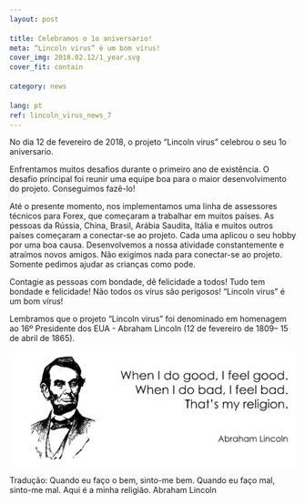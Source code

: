 ```yaml
---
layout: post

title: Celebramos o 1o aniversario!
meta: “Lincoln virus” é um bom vírus!
cover_img: 2018.02.12/1_year.svg
cover_fit: contain

category: news

lang: pt
ref: lincoln_virus_news_7
---
```


No dia 12 de fevereiro de 2018, o projeto “Lincoln virus” celebrou o seu 1o aniversario.

Enfrentamos muitos desafios durante o primeiro ano de existência.
O desafio principal foi reunir uma equipe boa para o maior desenvolvimento do projeto.
Conseguimos fazê-lo!

Até o presente momento, nos implementamos uma linha de assessores técnicos para Forex, que começaram a trabalhar em muitos países.
As pessoas da Rússia, China, Brasil, Arábia Saudita, Itália e muitos outros países começaram a conectar-se ao projeto.
Cada uma aplicou o seu hobby por uma boa causa.
Desenvolvemos a nossa atividade constantemente e atraímos novos amigos.
Não exigimos nada para conectar-se ao projeto.
Somente pedimos ajudar as crianças como pode.

Contagie as pessoas com bondade, dê felicidade a todos!
Tudo tem bondade e felicidade!
Não todos os vírus são perigosos!
“Lincoln virus” é um bom vírus!

Lembramos que o projeto “Lincoln virus” foi denominado em homenagem ao 16º Presidente dos EUA - Abraham Lincoln (12 de fevereiro de 1809– 15 de abril de 1865).

<a data-fancybox="gallery" href="/img/news/2018.02.12/Lincoln.svg"><img src="/img/news/2018.02.12/Lincoln.svg" alt=""></a>

Tradução:
Quando eu faço o bem, sinto-me bem. 
Quando eu faço mal, sinto-me mal. 
Aqui é a minha religião.
Abraham Lincoln
